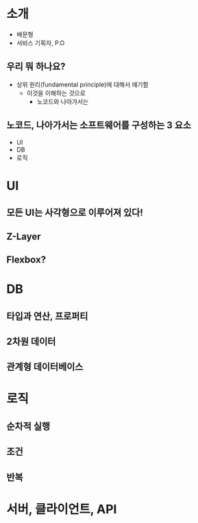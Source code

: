 
# 소개

- 배문형
- 서비스 기획자, P.O

## 우리 뭐 하나요?

- 상위 원리(fundamental principle)에 대해서 얘기함
	- 이것을 이해하는 것으로
		- 노코드와 나아가서는 

## 노코드, 나아가서는 소프트웨어를 구성하는 3 요소

- UI
- DB
- 로직

# UI

## 모든 UI는 사각형으로 이루어져 있다!

## Z-Layer

## Flexbox?

# DB

## 타입과 연산, 프로퍼티

## 2차원 데이터

## 관계형 데이터베이스

# 로직

## 순차적 실행

## 조건

## 반복

# 서버, 클라이언트, API